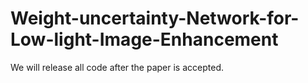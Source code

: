 # Weight-uncertainty-Network-for-Low-light-Image-Enhancement

We will release all code after the paper is accepted.
